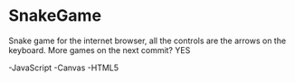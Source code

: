 SnakeGame 
=========

Snake game for the internet browser, all the controls are the arrows on the keyboard.
More games on the next commit? YES


-JavaScript
-Canvas
-HTML5

